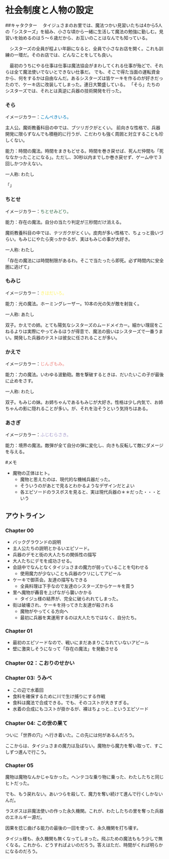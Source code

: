 # 社会制度と人物の設定

##キャタクター
　タイジュさまのお里では、魔法つかい見習いたちは4から5人の「シスターズ」を組み、小さな頃から一緒に生活して魔法の勉強に勤しむ。見習いを始めるのは５～６歳だから、お互いのことはなんでも知っている。

　シスターズの全員が程よい年齢になると、全員で小さなお店を開く。これも訓練の一環だ。そのお店では、どんなことをしても良い。

　最初のうちにやる仕事は仕事は魔法協会がまわしてくれる仕事が殆どで、それらは全て魔法使いでないとできない仕事だ。
でも、そこで得た当面の運転資金から、何をするかは自由なんだ。あるシスターズは皆ケーキを作るのが好きだったので、ケーキ店に改装してしまった。連日大繁盛している。
「そら」たちのシスターズでは、それとは真逆に兵器の技術開発を行った。

### そら

イメージカラー：<font color="#007bbb">こんぺきいろ。</font>

主人公。魔術教養科目の中では、ブツリガクがとくい。
前向きな性格で、兵器開発に限らずなんでも積極的に行うが、こだわりも強く周囲と対立することも珍しくない。

能力：時間の魔法。時間をまきもどせる。時間を巻き戻せば、死んだ仲間も「死ななかったことになる」。ただし、30秒以内までしか巻き戻せず、ゲーム中で３回しかつかえない。

一人称: わたし

「」

### ちとせ

イメージカラー：<font color="#316745">ちとせみどり。</font>

能力：存在の魔法。自分の当たり判定が三秒間だけ消える。

魔術教養科目の中では、テツガクがとくい。皮肉が多い性格で、ちょっと扱いづらい。もみじにやたら突っかかるが、実はもみじの事が大好き。

一人称: わたし

「存在の魔法には時間制限があるわ。そこで当たったら即死。必ず時間内に安全圏に逃げて」

### もみじ

イメージカラー：<font color="#fef263">きはだいろ。</font>

能力：光の魔法。ホーミングレーザー。10本の光の矢が敵を射抜く。

一人称: あたし

双子。かえでの姉。とても陽気なシスターズのムードメイカー。細かい理屈をこねるよりは実際にやってみるほうが得意で、魔法の扱いはシスターズで一番うまい。開発した兵器のテストは彼女に任されることが多い。


### かえで

イメージカラー：<font color="#ee827c">じんざもみ。</font>

能力：力の魔法。いわゆる波動砲。敵を撃破するときは、だいたいこの子が最後に止めをさす。

一人称: わたし

双子。もみじの妹。お姉ちゃんであるもみじが大好き。性格は少し内気で、お姉ちゃんの影に隠れることが多い。が、それを治そうという気持ちはある。

### あさぎ

イメージカラー：<font color="#a59aca">ふじむらさき。</font>

能力：境界の魔法。敵弾が全て自分の弾に変化し、向きも反転して敵にダメージを与える。



#メモ

- 魔物の正体はヒト。
  - 魔物と思えたのは、現代的な機械兵器だった。
  - そういうのがあとで見るとわかるようなデザインだとよい
  - 各エピソードのラスボスを見ると、実は現代兵器の＊＊だった・・・という

## アウトライン

### Chapter 00

 - バックグラウンドの説明
 - 主人公たちの説明とかるいエピソード。
 - 兵器のデモと街の大人たちの関係性の描写
 - 大人たちにデモを成功させる。
 - 会話中でなんとなくタイジュさまの魔力が弱っていることを匂わせる
   - 使用魔力が少ないことも兵器のウリにしてアピール
 - ケーキで御茶会。友達の描写もできる
   - 全員料理は下手なので友達のシスターズからケーキを買う
 - 里へ魔物が轟音を上げながら襲いかかる
   - タイジュ様の結界が、完全に破られれてしまった。
 - 街は破壊され、ケーキを持ってきた友達が殺される
   - 魔物がやってくる方向へ
   - 最初に兵器を実運用するのは大人たちではなく、自分たち。


### Chapter 01
 - 最初のエピソードなので、戦いにまだあまりこなれていないアピール
 - 壁に激突しそうになって「存在の魔法」を発動させる

### Chapter 02：こおりのせかい


### Chapter 03: うみべ
 - この辺で水着回
 - 食料を確保するために川で生け捕りにする作戦
 - 食料は魔法で合成できる。でも、そのコストが大きすぎる。
 - 水着の合成にもコストが掛かるが、裸はちょっと…というエピソード


### Chapter 04: この世の果て


ついに「世界の穴」へ行き着いた。この先には何があるんだろう。  

ここからは、タイジュさまの魔力は及ばない。魔物から魔力を奪い取って、すこしずつ進んで行こう。

### Chapter 05


魔物は魔物なんかじゃなかった。ヘンテコな乗り物に乗った、わたしたちと同じヒトだった。  

でも、もう戻れない。あいつらを殺して、魔力を奪い続けて進んで行くしかないんだ。

ラスボスは非魔法使いの作った永久機関。これが、わたしたちの里を奪った兵器のエネルギー源だ。

因果を捻じ曲げる能力の最後の一回を使って、永久機関を打ち壊す。

タイジュ様も、永久機関も無くなってしまった。飛ぶための魔法ももう少しで無くなる。これから、どうすればよいのだろう。答えはただ、時間がくれば明らかになるのだろう。

